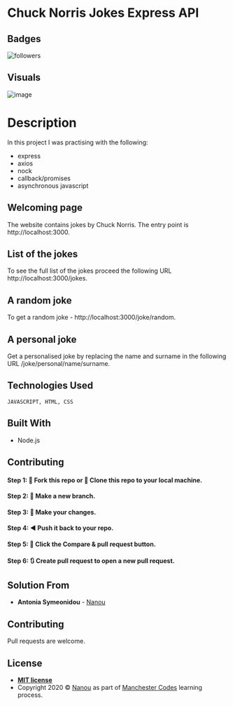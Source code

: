 # Chuck Norris Jokes Express API

## Badges

![followers](https://img.shields.io/github/followers/antoniasymeonidou?label=Follow&style=social)

## Visuals

![image](https://docs.google.com/drawings/d/e/2PACX-1vRjb9KDW0qMI4dA7E6_Ji6a_11YiYMAJMDlbz8LS2yIKmc5QrJVUljij05YFlUTQoYynd3IWW7bSmmG/pub?w=700&h=440)

# Description

In this project I was practising with the following:

- express
- axios
- nock
- callback/promises
- asynchronous javascript

## Welcoming page

The website contains jokes by Chuck Norris. The entry point is http://localhost:3000.

## List of the jokes

To see the full list of the jokes proceed the following URL http://localhost:3000/jokes.


## A random joke

To get a random joke - http://localhost:3000/joke/random.

## A personal joke

Get a personalised joke by replacing the name and surname in the following URL /joke/personal/name/surname.

## Technologies Used
```
JAVASCRIPT, HTML, CSS
```

## Built With

* Node.js 

## Contributing

#### Step 1: 🍴 Fork this repo or  👯 Clone this repo to your local machine.

#### Step 2: 🔨 Make a new branch.

#### Step 3: 💱 Make your changes.

#### Step 4: ◀️ Push it back to your repo.

#### Step 5: 📱 Click the Compare & pull request button.

#### Step 6: 🔃 Create pull request to open a new pull request.

## Solution From

* **Antonia Symeonidou** - [Nanou](https://github.com/antoniasymeonidou)

## Contributing

Pull requests are welcome. 

## License
- **[MIT license](http://opensource.org/licenses/mit-license.php)**
- Copyright 2020 © <a href="https://github.com/antoniasymeonidou">Nanou</a>  as part of <a href="https://www.manchestercodes.com" target="_blank">Manchester Codes</a> learning process.





